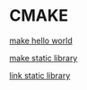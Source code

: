 # CMAKE

[make hello world](make_hello_world)

[make static library](make_static_library)

[link static library](link_static_library)